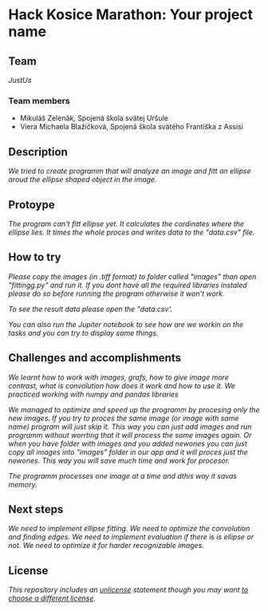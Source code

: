 # Hack Kosice Marathon: Your project name
## Team

*JustUs*

### Team members

- Mikuláš Zelenák, Spojená škola svätej Uršule
- Viera Michaela Blažíčková, Spojená škola svätého Františka z Assisi


## Description

*We tried to create programm that will analyze an image and fitt an ellipse aroud the ellipse shaped object in the image.*

## Protoype

*The program can't fitt ellipse yet. It calculates the cordinates where the ellipse lies. It times the whole proces and writes data to the "data.csv" file.*

## How to try

*Please copy the images (in .tiff format) to folder called "images" than open "fittingg.py" and run it. If you dont have all the required libraries instaled please do so before running the program otherwise it won't work.*

*To see the result data please open the "data.csv'.*

*You can also run the Jupiter notebook to see how are we workin on the tasks and you can try to display same things.*

## Challenges and accomplishments

*We learnt how to work with images, grafs, how to give image more contrast, what is convolution how does it work and how to use it. We practiced working with numpy and pandas libraries*

*We managed to optimize and speed up the programm by procesing only the new images. If you try to proces the same image (or image with same name) program will just skip it. This way you can just add images and run programm without worrting that it will process the same images again. Or when you have folder with images and you added newones you can just copy all images into "images" folder in our app and it will proces just the newones. This way you will save much time and work for procesor.*

*The programm processes one image at a time and dthis way it savas memory.*

## Next steps

*We need to implement ellipse fitting. We need to optimize the convolution and finding edges. We need to implement evaluation if there is is ellipse or not. We need to optimize it for harder recognizable images.*

## License

*This repository includes an [unlicense](http://unlicense.org/) statement though you may want [to choose a different license](https://choosealicense.com/).*
